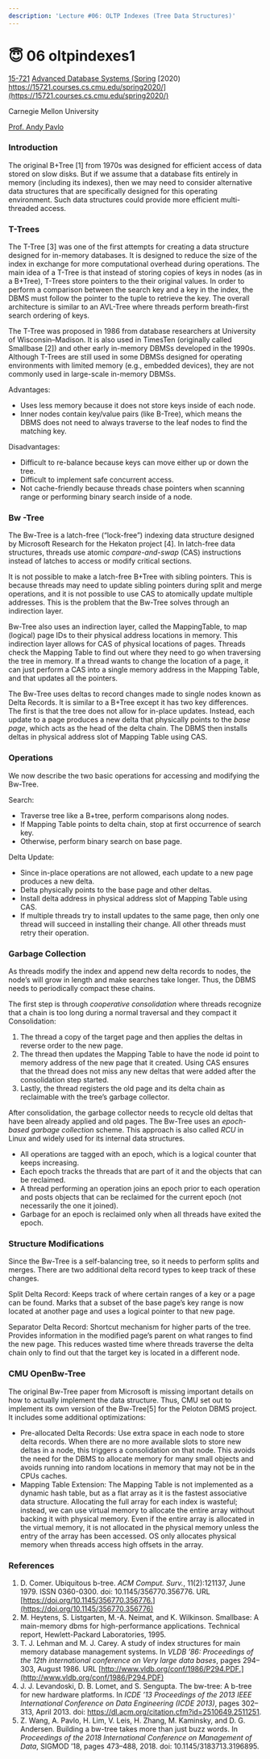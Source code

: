 ```yaml
---
description: 'Lecture #06: OLTP Indexes (Tree Data Structures)'
---
```


# 😇 06 oltpindexes1

[15-721](https://15721.courses.cs.cmu.edu/spring2020/) [Advanced Database Systems (Spring](https://15721.courses.cs.cmu.edu/spring2020/) [2020) https://15721.courses.cs.cmu.edu/spring2020/](https://15721.courses.cs.cmu.edu/spring2020/)

Carnegie Mellon University

[Prof. Andy Pavlo](http://www.cs.cmu.edu/\~pavlo/)

### Introduction

The original B+Tree \[1] from 1970s was designed for efficient access of data stored on slow disks. But if we assume that a database fits entirely in memory (including its indexes), then we may need to consider alternative data structures that are specifically designed for this operating environment. Such data structures could provide more efficient multi-threaded access.

### T-Trees

The T-Tree \[3] was one of the first attempts for creating a data structure designed for in-memory databases. It is designed to reduce the size of the index in exchange for more computational overhead during operations. The main idea of a T-Tree is that instead of storing copies of keys in nodes (as in a B+Tree), T-Trees store pointers to the their original values. In order to perform a comparison between the search key and a key in the index, the DBMS must follow the pointer to the tuple to retrieve the key. The overall architecture is similar to an AVL-Tree where threads perform breath-first search ordering of keys.

The T-Tree was proposed in 1986 from database researchers at University of Wisconsin–Madison. It is also used in TimesTen (originally called Smallbase \[2]) and other early in-memory DBMSs developed in the 1990s. Although T-Trees are still used in some DBMSs designed for operating environments with limited memory (e.g., embedded devices), they are not commonly used in large-scale in-memory DBMSs.

Advantages:

* Uses less memory because it does not store keys inside of each node.
* Inner nodes contain key/value pairs (like B-Tree), which means the DBMS does not need to always traverse to the leaf nodes to find the matching key.

Disadvantages:

* Difficult to re-balance because keys can move either up or down the tree.
* Difficult to implement safe concurrent access.
* Not cache-friendly because threads chase pointers when scanning range or performing binary search inside of a node.

### Bw -Tree

The Bw-Tree is a latch-free (“lock-free”) indexing data structure designed by Microsoft Research for the Hekaton project \[4]. In latch-free data structures, threads use atomic _compare-and-swap_ (CAS) instructions instead of latches to access or modify critical sections.

It is not possible to make a latch-free B+Tree with sibling pointers. This is because threads may need to update sibling pointers during split and merge operations, and it is not possible to use CAS to atomically update multiple addresses. This is the problem that the Bw-Tree solves through an indirection layer.

Bw-Tree also uses an indirection layer, called the MappingTable, to map (logical) page IDs to their physical address locations in memory. This indirection layer allows for CAS of physical locations of pages. Threads check the Mapping Table to find out where they need to go when traversing the tree in memory. If a thread wants to change the location of a page, it can just perform a CAS into a single memory address in the Mapping Table, and that updates all the pointers.

The Bw-Tree uses deltas to record changes made to single nodes known as Delta Records. It is similar to a B+Tree except it has two key differences. The first is that the tree does not allow for in-place updates. Instead, each update to a page produces a new delta that physically points to the _base page_, which acts as the head of the delta chain. The DBMS then installs deltas in physical address slot of Mapping Table using CAS.

### Operations

We now describe the two basic operations for accessing and modifying the Bw-Tree.

Search:

* Traverse tree like a B+tree, perform comparisons along nodes.
* If Mapping Table points to delta chain, stop at first occurrence of search key.
* Otherwise, perform binary search on base page.

Delta Update:

* Since in-place operations are not allowed, each update to a new page produces a new delta.
* Delta physically points to the base page and other deltas.
* Install delta address in physical address slot of Mapping Table using CAS.
* If multiple threads try to install updates to the same page, then only one thread will succeed in installing their change. All other threads must retry their operation.

### Garbage Collection

As threads modify the index and append new delta records to nodes, the node’s will grow in length and make searches take longer. Thus, the DBMS needs to periodically compact these chains.

The first step is through _cooperative consolidation_ where threads recognize that a chain is too long during a normal traversal and they compact it Consolidation:

1. The thread a copy of the target page and then applies the deltas in reverse order to the new page.
2. The thread then updates the Mapping Table to have the node id point to memory address of the new page that it created. Using CAS ensures that the thread does not miss any new deltas that were added after the consolidation step started.
3. Lastly, the thread registers the old page and its delta chain as reclaimable with the tree’s garbage collector.

After consolidation, the garbage collector needs to recycle old deltas that have been already applied and old pages. The Bw-Tree uses an _epoch-based garbage collection_ scheme. This approach is also called _RCU_ in Linux and widely used for its internal data structures.

* All operations are tagged with an epoch, which is a logical counter that keeps increasing.
* Each epoch tracks the threads that are part of it and the objects that can be reclaimed.
* A thread performing an operation joins an epoch prior to each operation and posts objects that can be reclaimed for the current epoch (not necessarily the one it joined).
* Garbage for an epoch is reclaimed only when all threads have exited the epoch.

### Structure Modifications

Since the Bw-Tree is a self-balancing tree, so it needs to perform splits and merges. There are two additional delta record types to keep track of these changes.

Split Delta Record: Keeps track of where certain ranges of a key or a page can be found. Marks that a subset of the base page’s key range is now located at another page and uses a logical pointer to that new page.

Separator Delta Record: Shortcut mechanism for higher parts of the tree. Provides information in the modified page’s parent on what ranges to find the new page. This reduces wasted time where threads traverse the delta chain only to find out that the target key is located in a different node.

### CMU OpenBw-Tree

The original Bw-Tree paper from Microsoft is missing important details on how to actually implement the data structure. Thus, CMU set out to implement its own version of the Bw-Tree\[5] for the Peloton DBMS project. It includes some additional optimizations:

* Pre-allocated Delta Records: Use extra space in each node to store delta records. When there are no more available slots to store new deltas in a node, this triggers a consolidation on that node. This avoids the need for the DBMS to allocate memory for many small objects and avoids running into random locations in memory that may not be in the CPUs caches.
* Mapping Table Extension: The Mapping Table is not implemented as a dynamic hash table, but as a flat array as it is the fastest associative data structure. Allocating the full array for each index is wasteful; instead, we can use virtual memory to allocate the entire array without backing it with physical memory. Even if the entire array is allocated in the virtual memory, it is not allocated in the physical memory unless the entry of the array has been accessed. OS only allocates physical memory when threads access high offsets in the array.

### References

1. D. Comer. Ubiquitous b-tree. _ACM Comput. Surv._, 11(2):121137, June 1979. ISSN 0360-0300. doi: 10.1145/356770.356776. URL [https://doi.org/10.1145/356770.356776.](https://doi.org/10.1145/356770.356776)
2. M. Heytens, S. Listgarten, M.-A. Neimat, and K. Wilkinson. Smallbase: A main-memory dbms for high-performance applications. Technical report, Hewlett-Packard Laboratories, 1995.
3. T. J. Lehman and M. J. Carey. A study of index structures for main memory database management systems. In _VLDB ’86: Proceedings of the 12th international conference on Very large data bases_, pages 294–303, August 1986. URL [http://www.vldb.org/conf/1986/P294.PDF.](http://www.vldb.org/conf/1986/P294.PDF)
4. J. J. Levandoski, D. B. Lomet, and S. Sengupta. The bw-tree: A b-tree for new hardware platforms. In _ICDE ’13 Proceedings of the 2013 IEEE International Conference on Data Engineering (ICDE 2013)_, pages 302–313, April 2013. doi: https://dl.acm.org/citation.cfm?id=2510649.2511251.
5. Z. Wang, A. Pavlo, H. Lim, V. Leis, H. Zhang, M. Kaminsky, and D. G. Andersen. Building a bw-tree takes more than just buzz words. In _Proceedings of the 2018 International Conference on Management of Data_, SIGMOD ’18, pages 473–488, 2018. doi: 10.1145/3183713.3196895.
